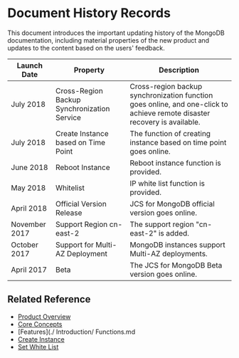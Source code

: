 # Document History Records

This document introduces the important updating history of the MongoDB documentation, including material properties of the new product and updates to the content based on the users' feedback.

|Launch Date|Property|Description|
|-|-|-|
| July 2018 | Cross-Region Backup Synchronization Service | Cross-region backup synchronization function goes online, and one-click to achieve remote disaster recovery is available. |
|July 2018|Create Instance based on Time Point|The function of creating instance based on time point goes online.|
|June 2018|Reboot Instance|Reboot instance function is provided.|
|May 2018|Whitelist|IP white list function is provided.|
|April 2018|Official Version Release|JCS for MongoDB official version goes online.|
|November 2017|Support Region cn-east-2| The support region "cn-east-2" is added. |
|October 2017|Support for Multi-AZ Deployment | MongoDB instances support Multi-AZ deployments. |
|April 2017|Beta|The JCS for MongoDB Beta version goes online.|


## Related Reference

- [Product Overview](../Introduction/Product-Overview.md)
- [Core Concepts](../Introduction/Core-Concepts.md)
- [Features](./ Introduction/ Functions.md
- [Create Instance](../Getting-Started/Create-Instance.md)
- [Set White List](..//Getting-Started/Set-Whitelist.md)
